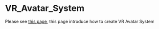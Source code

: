 # VR_Avatar_System
Please see [this page](https://qiita.com/4sk/items/67612e2191291da7dbec), this page introduce how to create VR Avatar System
